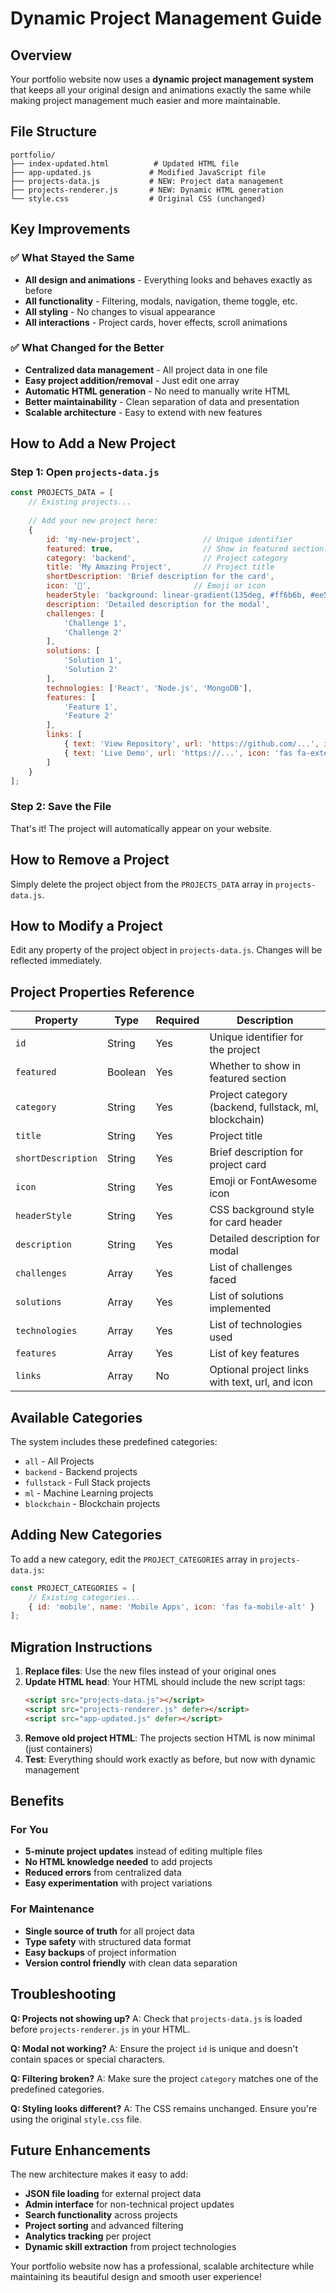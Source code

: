 # Dynamic Project Management Guide

## Overview

Your portfolio website now uses a **dynamic project management system** that keeps all your original design and animations exactly the same while making project management much easier and more maintainable.

## File Structure

```
portfolio/
├── index-updated.html          # Updated HTML file
├── app-updated.js             # Modified JavaScript file
├── projects-data.js           # NEW: Project data management
├── projects-renderer.js       # NEW: Dynamic HTML generation
└── style.css                  # Original CSS (unchanged)
```

## Key Improvements

### ✅ What Stayed the Same
- **All design and animations** - Everything looks and behaves exactly as before
- **All functionality** - Filtering, modals, navigation, theme toggle, etc.
- **All styling** - No changes to visual appearance
- **All interactions** - Project cards, hover effects, scroll animations

### ✅ What Changed for the Better
- **Centralized data management** - All project data in one file
- **Easy project addition/removal** - Just edit one array
- **Automatic HTML generation** - No need to manually write HTML
- **Better maintainability** - Clean separation of data and presentation
- **Scalable architecture** - Easy to extend with new features

## How to Add a New Project

### Step 1: Open `projects-data.js`
```javascript
const PROJECTS_DATA = [
    // Existing projects...
    
    // Add your new project here:
    {
        id: 'my-new-project',              // Unique identifier
        featured: true,                    // Show in featured section?
        category: 'backend',               // Project category
        title: 'My Amazing Project',       // Project title
        shortDescription: 'Brief description for the card',
        icon: '🚀',                       // Emoji or icon
        headerStyle: 'background: linear-gradient(135deg, #ff6b6b, #ee5a6f)',
        description: 'Detailed description for the modal',
        challenges: [
            'Challenge 1',
            'Challenge 2'
        ],
        solutions: [
            'Solution 1',
            'Solution 2'
        ],
        technologies: ['React', 'Node.js', 'MongoDB'],
        features: [
            'Feature 1',
            'Feature 2'
        ],
        links: [
            { text: 'View Repository', url: 'https://github.com/...', icon: 'fab fa-github' },
            { text: 'Live Demo', url: 'https://...', icon: 'fas fa-external-link-alt' }
        ]
    }
];
```

### Step 2: Save the File
That's it! The project will automatically appear on your website.

## How to Remove a Project

Simply delete the project object from the `PROJECTS_DATA` array in `projects-data.js`.

## How to Modify a Project

Edit any property of the project object in `projects-data.js`. Changes will be reflected immediately.

## Project Properties Reference

| Property | Type | Required | Description |
|----------|------|----------|-------------|
| `id` | String | Yes | Unique identifier for the project |
| `featured` | Boolean | Yes | Whether to show in featured section |
| `category` | String | Yes | Project category (backend, fullstack, ml, blockchain) |
| `title` | String | Yes | Project title |
| `shortDescription` | String | Yes | Brief description for project card |
| `icon` | String | Yes | Emoji or FontAwesome icon |
| `headerStyle` | String | Yes | CSS background style for card header |
| `description` | String | Yes | Detailed description for modal |
| `challenges` | Array | Yes | List of challenges faced |
| `solutions` | Array | Yes | List of solutions implemented |
| `technologies` | Array | Yes | List of technologies used |
| `features` | Array | Yes | List of key features |
| `links` | Array | No | Optional project links with text, url, and icon |

## Available Categories

The system includes these predefined categories:
- `all` - All Projects
- `backend` - Backend projects
- `fullstack` - Full Stack projects
- `ml` - Machine Learning projects
- `blockchain` - Blockchain projects

## Adding New Categories

To add a new category, edit the `PROJECT_CATEGORIES` array in `projects-data.js`:

```javascript
const PROJECT_CATEGORIES = [
    // Existing categories...
    { id: 'mobile', name: 'Mobile Apps', icon: 'fas fa-mobile-alt' }
];
```

## Migration Instructions

1. **Replace files**: Use the new files instead of your original ones
2. **Update HTML head**: Your HTML should include the new script tags:
   ```html
   <script src="projects-data.js"></script>
   <script src="projects-renderer.js" defer></script>
   <script src="app-updated.js" defer></script>
   ```
3. **Remove old project HTML**: The projects section HTML is now minimal (just containers)
4. **Test**: Everything should work exactly as before, but now with dynamic management

## Benefits

### For You
- **5-minute project updates** instead of editing multiple files
- **No HTML knowledge needed** to add projects
- **Reduced errors** from centralized data
- **Easy experimentation** with project variations

### For Maintenance
- **Single source of truth** for all project data
- **Type safety** with structured data format
- **Easy backups** of project information
- **Version control friendly** with clean data separation

## Troubleshooting

**Q: Projects not showing up?**
A: Check that `projects-data.js` is loaded before `projects-renderer.js` in your HTML.

**Q: Modal not working?**
A: Ensure the project `id` is unique and doesn't contain spaces or special characters.

**Q: Filtering broken?**
A: Make sure the project `category` matches one of the predefined categories.

**Q: Styling looks different?**
A: The CSS remains unchanged. Ensure you're using the original `style.css` file.

## Future Enhancements

The new architecture makes it easy to add:
- **JSON file loading** for external project data
- **Admin interface** for non-technical project updates
- **Search functionality** across projects
- **Project sorting** and advanced filtering
- **Analytics tracking** per project
- **Dynamic skill extraction** from project technologies

Your portfolio website now has a professional, scalable architecture while maintaining its beautiful design and smooth user experience!